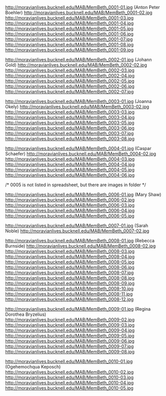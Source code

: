 http://moravianlives.bucknell.edu/MAB/MemBeth_0001-01.jpg (Anton Peter Boehler)
http://moravianlives.bucknell.edu/MAB/MemBeth_0001-02.jpg
http://moravianlives.bucknell.edu/MAB/MemBeth_0001-03.jpg
http://moravianlives.bucknell.edu/MAB/MemBeth_0001-04.jpg
http://moravianlives.bucknell.edu/MAB/MemBeth_0001-05.jpg
http://moravianlives.bucknell.edu/MAB/MemBeth_0001-06.jpg
http://moravianlives.bucknell.edu/MAB/MemBeth_0001-07.jpg
http://moravianlives.bucknell.edu/MAB/MemBeth_0001-08.jpg
http://moravianlives.bucknell.edu/MAB/MemBeth_0001-09.jpg

http://moravianlives.bucknell.edu/MAB/MemBeth_0002-01.jpg (Johann Gold)
http://moravianlives.bucknell.edu/MAB/MemBeth_0002-02.jpg
http://moravianlives.bucknell.edu/MAB/MemBeth_0002-03.jpg
http://moravianlives.bucknell.edu/MAB/MemBeth_0002-04.jpg
http://moravianlives.bucknell.edu/MAB/MemBeth_0002-05.jpg
http://moravianlives.bucknell.edu/MAB/MemBeth_0002-06.jpg
http://moravianlives.bucknell.edu/MAB/MemBeth_0002-07.jpg

http://moravianlives.bucknell.edu/MAB/MemBeth_0003-01.jpg (Joanna Okely)
http://moravianlives.bucknell.edu/MAB/MemBeth_0003-02.jpg
http://moravianlives.bucknell.edu/MAB/MemBeth_0003-03.jpg
http://moravianlives.bucknell.edu/MAB/MemBeth_0003-04.jpg
http://moravianlives.bucknell.edu/MAB/MemBeth_0003-05.jpg
http://moravianlives.bucknell.edu/MAB/MemBeth_0003-06.jpg
http://moravianlives.bucknell.edu/MAB/MemBeth_0003-07.jpg
http://moravianlives.bucknell.edu/MAB/MemBeth_0003-08.jpg

http://moravianlives.bucknell.edu/MAB/MemBeth_0004-01.jpg (Caspar Schaefer)
http://moravianlives.bucknell.edu/MAB/MemBeth_0004-02.jpg
http://moravianlives.bucknell.edu/MAB/MemBeth_0004-03.jpg
http://moravianlives.bucknell.edu/MAB/MemBeth_0004-04.jpg
http://moravianlives.bucknell.edu/MAB/MemBeth_0004-05.jpg
http://moravianlives.bucknell.edu/MAB/MemBeth_0004-06.jpg

/* 0005 is not listed in spreadsheet, but there are images in folder */

http://moravianlives.bucknell.edu/MAB/MemBeth_0006-01.jpg (Mary Shaw)
http://moravianlives.bucknell.edu/MAB/MemBeth_0006-02.jpg
http://moravianlives.bucknell.edu/MAB/MemBeth_0006-03.jpg
http://moravianlives.bucknell.edu/MAB/MemBeth_0006-04.jpg
http://moravianlives.bucknell.edu/MAB/MemBeth_0006-05.jpg

http://moravianlives.bucknell.edu/MAB/MemBeth_0007-01.jpg (Sarah Noble)
http://moravianlives.bucknell.edu/MAB/MemBeth_0007-02.jpg

http://moravianlives.bucknell.edu/MAB/MemBeth_0008-01.jpg (Rebecca Burnside)
http://moravianlives.bucknell.edu/MAB/MemBeth_0008-02.jpg
http://moravianlives.bucknell.edu/MAB/MemBeth_0008-03.jpg
http://moravianlives.bucknell.edu/MAB/MemBeth_0008-04.jpg
http://moravianlives.bucknell.edu/MAB/MemBeth_0008-05.jpg
http://moravianlives.bucknell.edu/MAB/MemBeth_0008-06.jpg
http://moravianlives.bucknell.edu/MAB/MemBeth_0008-07.jpg
http://moravianlives.bucknell.edu/MAB/MemBeth_0008-08.jpg
http://moravianlives.bucknell.edu/MAB/MemBeth_0008-09.jpg
http://moravianlives.bucknell.edu/MAB/MemBeth_0008-10.jpg
http://moravianlives.bucknell.edu/MAB/MemBeth_0008-11.jpg
http://moravianlives.bucknell.edu/MAB/MemBeth_0008-12.jpg

http://moravianlives.bucknell.edu/MAB/MemBeth_0009-01.jpg (Regina Dorothea Bryzelius)
http://moravianlives.bucknell.edu/MAB/MemBeth_0009-02.jpg
http://moravianlives.bucknell.edu/MAB/MemBeth_0009-03.jpg
http://moravianlives.bucknell.edu/MAB/MemBeth_0009-04.jpg
http://moravianlives.bucknell.edu/MAB/MemBeth_0009-05.jpg
http://moravianlives.bucknell.edu/MAB/MemBeth_0009-06.jpg
http://moravianlives.bucknell.edu/MAB/MemBeth_0009-07.jpg
http://moravianlives.bucknell.edu/MAB/MemBeth_0009-08.jpg

http://moravianlives.bucknell.edu/MAB/MemBeth_0010-01.jpg (Ogehemochqua Keposch)
http://moravianlives.bucknell.edu/MAB/MemBeth_0010-02.jpg
http://moravianlives.bucknell.edu/MAB/MemBeth_0010-03.jpg
http://moravianlives.bucknell.edu/MAB/MemBeth_0010-04.jpg
http://moravianlives.bucknell.edu/MAB/MemBeth_0010-05.jpg
